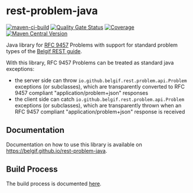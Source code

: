 # rest-problem-java

[![maven-ci-build](https://github.com/belgif/rest-problem-java/actions/workflows/maven-ci-build.yml/badge.svg)](https://github.com/belgif/rest-problem-java/actions/workflows/maven-ci-build.yml)
[![Quality Gate Status](https://sonarcloud.io/api/project_badges/measure?project=belgif_rest-problem-java&metric=alert_status)](https://sonarcloud.io/summary/new_code?id=belgif_rest-problem-java)
[![Coverage](https://sonarcloud.io/api/project_badges/measure?project=belgif_rest-problem-java&metric=coverage)](https://sonarcloud.io/summary/new_code?id=belgif_rest-problem-java)
[![Maven Central Version](https://img.shields.io/maven-central/v/io.github.belgif.rest.problem/belgif-rest-problem?color=green)](https://central.sonatype.com/namespace/io.github.belgif.rest.problem)

Java library for [RFC 9457](https://www.rfc-editor.org/rfc/rfc9457) Problems with support for standard problem types of
the [Belgif REST guide](https://www.belgif.be/specification/rest/api-guide/#error-handling).

With this library, RFC 9457 Problems can be treated as standard java exceptions:

* the server side can throw `io.github.belgif.rest.problem.api.Problem` exceptions (or subclasses), which are
  transparently converted to RFC 9457 compliant "application/problem+json" responses
* the client side can catch `io.github.belgif.rest.problem.api.Problem` exceptions (or subclasses), which are
  transparently thrown when an RFC 9457 compliant "application/problem+json" response is received

## Documentation

Documentation on how to use this library is available on https://belgif.github.io/rest-problem-java.

## Build Process

The build process is documented [here](https://github.com/belgif/rest-problem-java/blob/master/BUILDING.md).
